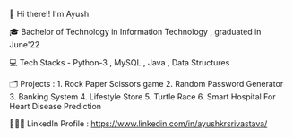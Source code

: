 👋 Hi there!! I'm Ayush  

🎓 Bachelor of Technology in Information Technology , graduated in June'22

💻 Tech Stacks - Python-3 , MySQL , Java , Data Structures

🗂️ Projects : 1. Rock Paper Scissors game                                                                                                                                                2. Random Password Generator
               3. Banking System 
               4. Lifestyle Store
               5. Turtle Race
               6. Smart Hospital For Heart Disease Prediction

👨🏻‍💻 LinkedIn Profile : https://www.linkedin.com/in/ayushkrsrivastava/
